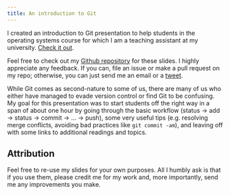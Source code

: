 ```yaml
---
title: An introduction to Git
---
```

I created an introduction to Git presentation to help students in the operating
systems course for which I am a teaching assistant at my university.
[Check it out](http://git-present.dge.io/).

Feel free to check out my [Github
repository](https://github.com/DanGe42/git-presentation) for these slides. I
highly appreciate any feedback. If you can, file an issue or make a pull request
on my repo; otherwise, you can just send me an email or a
[tweet](http://twitter.com/kibib1te).

While Git comes as second-nature to some of us, there are many of us who either
have managed to evade version control or find Git to be confusing. My goal for
this presentation was to start students off the right way in a span of about one
hour by going through the basic workflow (status -&gt; add -&gt; status -&gt;
commit -&gt; ... -&gt; push), some very useful tips (e.g. resolving merge
conflicts, avoiding bad practices like `git commit -am`), and leaving off with
some links to additional readings and topics.

## Attribution

Feel free to re-use my slides for your own purposes. All I humbly ask is that if
you use them, please credit me for my work and, more importantly, send me any
improvements you make.
